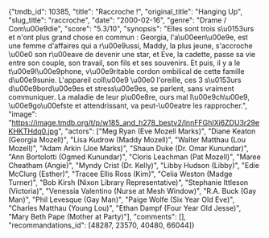 {"tmdb_id": 10385, "title": "Raccroche !", "original_title": "Hanging Up", "slug_title": "raccroche", "date": "2000-02-16", "genre": "Drame / Com\u00e9die", "score": "5.3/10", "synopsis": "Elles sont trois s\u0153urs et n'ont plus grand chose en commun : Georgia, l'a\u00een\u00e9e, est une femme d'affaires qui a r\u00e9ussi, Maddy, la plus jeune, s'accroche \u00e0 son r\u00eave de devenir une star, et Eve, la cadette, passe sa vie entre son couple, son travail, son fils et ses souvenirs. Et puis, il y a le t\u00e9l\u00e9phone, v\u00e9ritable cordon ombilical de cette famille d\u00e9sunie. L'appareil coll\u00e9 \u00e0 l'oreille, ces 3 s\u0153urs d\u00e9bord\u00e9es et stress\u00e9es, se parlent, sans vraiment communiquer. La maladie de leur p\u00e8re, ours mal l\u00e9ch\u00e9, \u00e9go\u00efste et attendrissant, va peut-\u00eatre les rapprocher.", "image": "https://image.tmdb.org/t/p/w185_and_h278_bestv2/lnnFFGhIXi6ZDU3r29eKHKTHdq0.jpg", "actors": ["Meg Ryan (Eve Mozell Marks)", "Diane Keaton (Georgia Mozell)", "Lisa Kudrow (Maddy Mozell)", "Walter Matthau (Lou Mozell)", "Adam Arkin (Joe Marks)", "Shaun Duke (Dr. Omar Kunundar)", "Ann Bortolotti (Ogmed Kunundar)", "Cloris Leachman (Pat Mozell)", "Maree Cheatham (Angie)", "Myndy Crist (Dr. Kelly)", "Libby Hudson (Libby)", "Edie McClurg (Esther)", "Tracee Ellis Ross (Kim)", "Celia Weston (Madge Turner)", "Bob Kirsh (Nixon Library Representative)", "Stephanie Ittleson (Victoria)", "Venessia Valentino (Nurse at Mesh Window)", "R.A. Buck (Gay Man)", "Phil Levesque (Gay Man)", "Paige Wolfe (Six Year Old Eve)", "Charles Matthau (Young Lou)", "Ethan Dampf (Four Year Old Jesse)", "Mary Beth Pape (Mother at Party)"], "comments": [], "recommandations_id": [48287, 23570, 40480, 66044]}